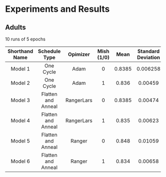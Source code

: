 # Experiments and Results

## Adults
10 runs of 5 epochs

| Shorthand Name | Schedule Type | Opimizer | Mish (1/0) | Mean | Standard Deviation | Maximum | Minimum | P-Value |
|:--------------:|:------------------:|:----------:|:----------:|:------:|:------------------:|:-------:|:-------:|:-------:|
| Model 1 | One Cycle | Adam | 0 | 0.8385 | 0.006258 | 0.845 | 0.83 | NULL |
| Model 2 | One Cycle | Adam | 1 | 0.836 | 0.00459 | 0.845 | 0.83 | N/A |
| Model 3 | Flatten and Anneal | RangerLars | 0 | 0.8385 | 0.00474 | 0.845 | 0.83 | 1 |
| Model 4 | Flatten and Anneal | RangerLars | 1 | 0.835 | 0.00623 | 0.845 | 0.825 | N/A |
| Model 5 | Flatten and Anneal | Ranger | 0 | 0.848 | 0.01059 | 0.86 | 0.83 | 0.0144 |
| Model 6 | Flatten and Anneal | Ranger | 1 | 0.834 | 0.00658 | 0.845 | 0.825 | N/A |

